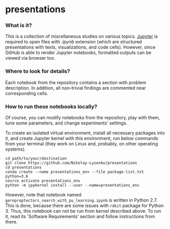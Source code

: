 # presentations

### What is it?
This is a collection of miscellaneous studies on various topics. [Jupyter](https://jupyter.org/) is required to open files with *.ipynb* extension (which are structured presentations with texts, visualizations, and code cells). However, since GitHub is able to render Jupyter notebooks, formatted outputs can be viewed via browser too.

### Where to look for details?
Each notebook from the repository contains a section with problem description. In addition, all non-trivial findings are commented near corresponding cells.

### How to run these notebooks locally?
Of course, you can modify notebooks from the repository, play with them, tune some parameters, and change experiments' settings.

To create an isolated virtual environment, install all necessary packages into it, and create Jupyter kernel with this environment, run below commands from your terminal (they work on Linux and, probably, on other operating systems).
```
cd path/to/your/destination
git clone https://github.com/Nikolay-Lysenko/presentations
cd presentations
conda create --name presentations_env --file package-list.txt python=3.6
source activate presentations_env
python -m ipykernel install --user --name=presentations_env
```

However, note that notebook named `geroproptectors_search_with_pu_learning.ipynb` is written in Python 2.7. This is done, because there are some issues with `rdkit` package for Python 3. Thus, this notebook can not be run from kernel described above. To run it, read its 'Software Requirements' section and follow instructions from there. 


